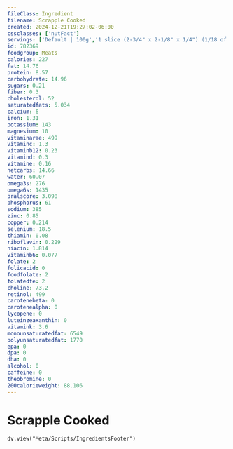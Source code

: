 ```yaml
---
fileClass: Ingredient
filename: Scrapple Cooked
created: 2024-12-21T19:27:02-06:00
cssclasses: ['nutFact']
servings: ['Default | 100g','1 slice (2-3/4" x 2-1/8" x 1/4") (1/18 of loaf) | 25','1 cubic inch | 17','1 oz, raw (yield after cooking) | 25']
id: 782369
foodgroup: Meats
calories: 227
fat: 14.76
protein: 8.57
carbohydrate: 14.96
sugars: 0.21
fiber: 0.3
cholesterol: 52
saturatedfats: 5.034
calcium: 6
iron: 1.31
potassium: 143
magnesium: 10
vitaminarae: 499
vitaminc: 1.3
vitaminb12: 0.23
vitamind: 0.3
vitamine: 0.16
netcarbs: 14.66
water: 60.07
omega3s: 276
omega6s: 1435
pralscore: 3.098
phosphorus: 61
sodium: 385
zinc: 0.85
copper: 0.214
selenium: 18.5
thiamin: 0.08
riboflavin: 0.229
niacin: 1.814
vitaminb6: 0.077
folate: 2
folicacid: 0
foodfolate: 2
folatedfe: 2
choline: 73.2
retinol: 499
carotenebeta: 0
carotenealpha: 0
lycopene: 0
luteinzeaxanthin: 0
vitamink: 3.6
monounsaturatedfat: 6549
polyunsaturatedfat: 1770
epa: 0
dpa: 0
dha: 0
alcohol: 0
caffeine: 0
theobromine: 0
200calorieweight: 88.106
---
```


# Scrapple Cooked

```dataviewjs
dv.view("Meta/Scripts/IngredientsFooter")
```